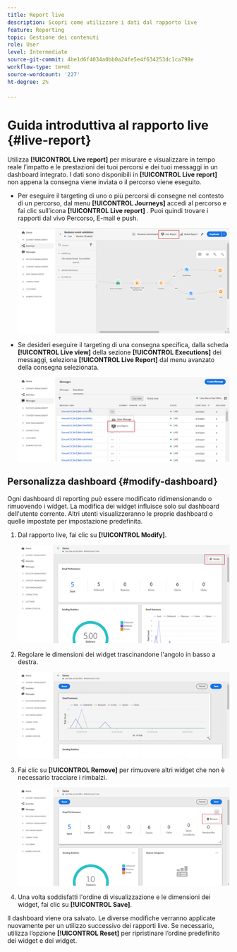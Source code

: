 ```yaml
---
title: Report live
description: Scopri come utilizzare i dati dal rapporto live
feature: Reporting
topic: Gestione dei contenuti
role: User
level: Intermediate
source-git-commit: 4be1d6f4034a0bb0a24fe5e4f634253dc1ca798e
workflow-type: tm+mt
source-wordcount: '227'
ht-degree: 2%

---
```


# Guida introduttiva al rapporto live {#live-report}

Utilizza **[!UICONTROL Live report]** per misurare e visualizzare in tempo reale l’impatto e le prestazioni dei tuoi percorsi e dei tuoi messaggi in un dashboard integrato.
I dati sono disponibili in **[!UICONTROL Live report]** non appena la consegna viene inviata o il percorso viene eseguito.

* Per eseguire il targeting di uno o più percorsi di consegne nel contesto di un percorso, dal menu **[!UICONTROL Journeys]** accedi al percorso e fai clic sull’icona **[!UICONTROL Live report]** . Puoi quindi trovare i rapporti dal vivo Percorso, E-mail e push.

   ![](../assets/report_journey.png)

* Se desideri eseguire il targeting di una consegna specifica, dalla scheda **[!UICONTROL Live view]** della sezione **[!UICONTROL Executions]** dei messaggi, seleziona **[!UICONTROL Live Report]** dal menu avanzato della consegna selezionata.

   ![](../assets/report_2.png)

## Personalizza dashboard {#modify-dashboard}

Ogni dashboard di reporting può essere modificato ridimensionando o rimuovendo i widget. La modifica dei widget influisce solo sul dashboard dell&#39;utente corrente. Altri utenti visualizzeranno le proprie dashboard o quelle impostate per impostazione predefinita.

1. Dal rapporto live, fai clic su **[!UICONTROL Modify]**.

   ![](../assets/report_modify_1.png)

1. Regolare le dimensioni dei widget trascinandone l&#39;angolo in basso a destra.

   ![](../assets/report_modify_2.png)

1. Fai clic su **[!UICONTROL Remove]** per rimuovere altri widget che non è necessario tracciare i rimbalzi.

   ![](../assets/report_modify_3.png)

1. Una volta soddisfatti l&#39;ordine di visualizzazione e le dimensioni dei widget, fai clic su **[!UICONTROL Save]**.

Il dashboard viene ora salvato. Le diverse modifiche verranno applicate nuovamente per un utilizzo successivo dei rapporti live. Se necessario, utilizza l’opzione **[!UICONTROL Reset]** per ripristinare l’ordine predefinito dei widget e dei widget.
